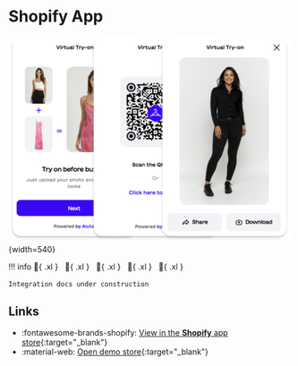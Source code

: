 # Shopify App

![Shopify App](../media/shopify-app.png){width=540}

!!! info
    :construction:{ .xl } &nbsp; :construction:{ .xl } &nbsp; :construction:{ .xl } &nbsp; :construction:{ .xl } &nbsp; :construction:{ .xl }

    Integration docs under construction

## Links

<div class="grid cards" markdown>

- :fontawesome-brands-shopify: [View in the __Shopify__ app store](https://shopify.aiuta.com){:target="_blank"}
- :material-web: [Open demo store](https://aiuta-demo-store.myshopify.com){:target="_blank"}

</div>
